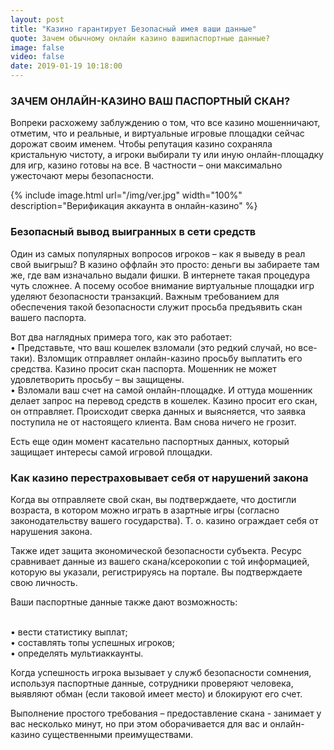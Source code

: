 ```yaml
---
layout: post
title: "Казино гарантирует Безопасный имея ваши данные"
quote: Зачем обычному онлайн казино вашипаспортные данные?
image: false
video: false
date: 2019-01-19 10:18:00
---
```


### ЗАЧЕМ ОНЛАЙН-КАЗИНО ВАШ ПАСПОРТНЫЙ СКАН?

Вопреки расхожему заблуждению о том, что все казино мошенничают, отметим, что и реальные, и виртуальные игровые площадки сейчас дорожат своим именем. Чтобы репутация казино сохраняла кристальную чистоту, а игроки выбирали ту или иную онлайн-площадку для игр, казино готовы на все. В частности – они максимально ужесточают меры безопасности. 

{% include image.html url="/img/ver.jpg" width="100%" description="Верификация аккаунта в онлайн-казино" %}


### Безопасный вывод выигранных в сети средств

Один из самых популярных вопросов игроков – как я выведу в реал свой выигрыш? В казино оффлайн это просто: деньги вы забираете там же, где вам изначально выдали фишки. В интернете такая процедура чуть сложнее. А посему особое внимание виртуальные площадки игр уделяют безопасности транзакций. Важным требованием для обеспечения такой безопасности служит просьба предъявить скан вашего паспорта. 

Вот два наглядных примера того, как это работает:
<br>•  Представьте, что ваш кошелек взломали (это редкий случай, но все-таки). Взломщик отправляет онлайн-казино просьбу выплатить его средства. Казино просит скан паспорта. Мошенник не может удовлетворить просьбу – вы защищены.
<br>•  Взломали ваш счет на самой онлайн-площадке. И оттуда мошенник делает запрос на перевод средств в кошелек. Казино просит его скан, он отправляет. Происходит сверка данных и выясняется, что заявка поступила не от настоящего клиента. Вам снова ничего не грозит.

Есть еще один момент касательно паспортных данных, который защищает интересы самой игровой площадки.

### Как казино перестраховывает себя от нарушений закона

Когда вы отправляете свой скан, вы подтверждаете, что достигли возраста, в котором можно играть в азартные игры (согласно законодательству вашего государства). Т. о. казино ограждает себя от нарушения закона. 

Также идет защита экономической безопасности субъекта. Ресурс сравнивает данные из вашего скана/ксерокопии с той информацией, которую вы указали, регистрируясь на портале. Вы подтверждаете свою личность. 

Ваши паспортные данные также дают возможность:

<br>• вести статистику выплат;
<br>• составлять топы успешных игроков;
<br>• определять мультиаккаунты. 

Когда успешность игрока вызывает у служб безопасности сомнения, используя паспортные данные, сотрудники проверяют человека, выявляют обман (если таковой имеет место) и блокируют его счет. 

Выполнение простого требования – предоставление скана - занимает у вас несколько минут, но при этом оборачивается для вас и онлайн-казино существенными преимуществами. 